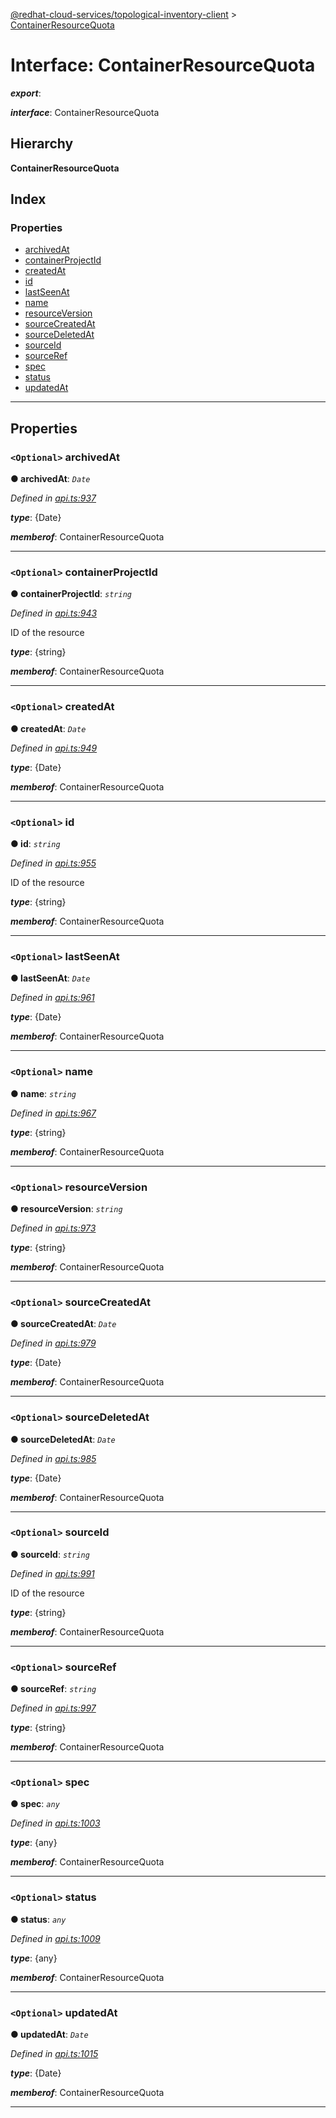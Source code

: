 [@redhat-cloud-services/topological-inventory-client](../README.md) > [ContainerResourceQuota](../interfaces/containerresourcequota.md)

# Interface: ContainerResourceQuota

*__export__*: 

*__interface__*: ContainerResourceQuota

## Hierarchy

**ContainerResourceQuota**

## Index

### Properties

* [archivedAt](containerresourcequota.md#archivedat)
* [containerProjectId](containerresourcequota.md#containerprojectid)
* [createdAt](containerresourcequota.md#createdat)
* [id](containerresourcequota.md#id)
* [lastSeenAt](containerresourcequota.md#lastseenat)
* [name](containerresourcequota.md#name)
* [resourceVersion](containerresourcequota.md#resourceversion)
* [sourceCreatedAt](containerresourcequota.md#sourcecreatedat)
* [sourceDeletedAt](containerresourcequota.md#sourcedeletedat)
* [sourceId](containerresourcequota.md#sourceid)
* [sourceRef](containerresourcequota.md#sourceref)
* [spec](containerresourcequota.md#spec)
* [status](containerresourcequota.md#status)
* [updatedAt](containerresourcequota.md#updatedat)

---

## Properties

<a id="archivedat"></a>

### `<Optional>` archivedAt

**● archivedAt**: *`Date`*

*Defined in [api.ts:937](https://github.com/RedHatInsights/javascript-clients/blob/master/packages/topological-inventory/api.ts#L937)*

*__type__*: {Date}

*__memberof__*: ContainerResourceQuota

___
<a id="containerprojectid"></a>

### `<Optional>` containerProjectId

**● containerProjectId**: *`string`*

*Defined in [api.ts:943](https://github.com/RedHatInsights/javascript-clients/blob/master/packages/topological-inventory/api.ts#L943)*

ID of the resource

*__type__*: {string}

*__memberof__*: ContainerResourceQuota

___
<a id="createdat"></a>

### `<Optional>` createdAt

**● createdAt**: *`Date`*

*Defined in [api.ts:949](https://github.com/RedHatInsights/javascript-clients/blob/master/packages/topological-inventory/api.ts#L949)*

*__type__*: {Date}

*__memberof__*: ContainerResourceQuota

___
<a id="id"></a>

### `<Optional>` id

**● id**: *`string`*

*Defined in [api.ts:955](https://github.com/RedHatInsights/javascript-clients/blob/master/packages/topological-inventory/api.ts#L955)*

ID of the resource

*__type__*: {string}

*__memberof__*: ContainerResourceQuota

___
<a id="lastseenat"></a>

### `<Optional>` lastSeenAt

**● lastSeenAt**: *`Date`*

*Defined in [api.ts:961](https://github.com/RedHatInsights/javascript-clients/blob/master/packages/topological-inventory/api.ts#L961)*

*__type__*: {Date}

*__memberof__*: ContainerResourceQuota

___
<a id="name"></a>

### `<Optional>` name

**● name**: *`string`*

*Defined in [api.ts:967](https://github.com/RedHatInsights/javascript-clients/blob/master/packages/topological-inventory/api.ts#L967)*

*__type__*: {string}

*__memberof__*: ContainerResourceQuota

___
<a id="resourceversion"></a>

### `<Optional>` resourceVersion

**● resourceVersion**: *`string`*

*Defined in [api.ts:973](https://github.com/RedHatInsights/javascript-clients/blob/master/packages/topological-inventory/api.ts#L973)*

*__type__*: {string}

*__memberof__*: ContainerResourceQuota

___
<a id="sourcecreatedat"></a>

### `<Optional>` sourceCreatedAt

**● sourceCreatedAt**: *`Date`*

*Defined in [api.ts:979](https://github.com/RedHatInsights/javascript-clients/blob/master/packages/topological-inventory/api.ts#L979)*

*__type__*: {Date}

*__memberof__*: ContainerResourceQuota

___
<a id="sourcedeletedat"></a>

### `<Optional>` sourceDeletedAt

**● sourceDeletedAt**: *`Date`*

*Defined in [api.ts:985](https://github.com/RedHatInsights/javascript-clients/blob/master/packages/topological-inventory/api.ts#L985)*

*__type__*: {Date}

*__memberof__*: ContainerResourceQuota

___
<a id="sourceid"></a>

### `<Optional>` sourceId

**● sourceId**: *`string`*

*Defined in [api.ts:991](https://github.com/RedHatInsights/javascript-clients/blob/master/packages/topological-inventory/api.ts#L991)*

ID of the resource

*__type__*: {string}

*__memberof__*: ContainerResourceQuota

___
<a id="sourceref"></a>

### `<Optional>` sourceRef

**● sourceRef**: *`string`*

*Defined in [api.ts:997](https://github.com/RedHatInsights/javascript-clients/blob/master/packages/topological-inventory/api.ts#L997)*

*__type__*: {string}

*__memberof__*: ContainerResourceQuota

___
<a id="spec"></a>

### `<Optional>` spec

**● spec**: *`any`*

*Defined in [api.ts:1003](https://github.com/RedHatInsights/javascript-clients/blob/master/packages/topological-inventory/api.ts#L1003)*

*__type__*: {any}

*__memberof__*: ContainerResourceQuota

___
<a id="status"></a>

### `<Optional>` status

**● status**: *`any`*

*Defined in [api.ts:1009](https://github.com/RedHatInsights/javascript-clients/blob/master/packages/topological-inventory/api.ts#L1009)*

*__type__*: {any}

*__memberof__*: ContainerResourceQuota

___
<a id="updatedat"></a>

### `<Optional>` updatedAt

**● updatedAt**: *`Date`*

*Defined in [api.ts:1015](https://github.com/RedHatInsights/javascript-clients/blob/master/packages/topological-inventory/api.ts#L1015)*

*__type__*: {Date}

*__memberof__*: ContainerResourceQuota

___

